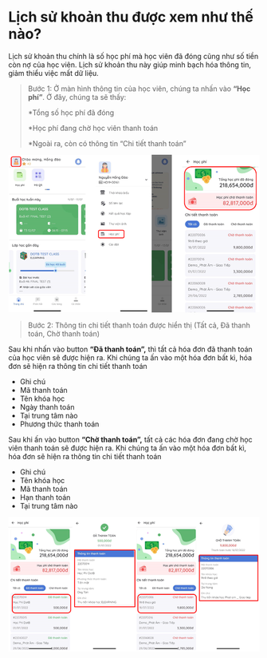 # Lịch sử khoản thu được xem như thế nào?

Lịch sử khoản thu chính là số học phí mà học viên đã đóng cũng như số tiền còn nợ của học viên. Lịch sử khoản thu này giúp minh bạch hóa thông tin, giảm thiểu việc mất dữ liệu.

> Bước 1: Ở màn hình thông tin của học viên, chúng ta nhấn vào **“Học phí”**. Ở đây, chúng ta sẽ thấy:
>
> &#x20;           \*Tổng số học phí đã đóng
>
> &#x20;           \*Học phí đang chờ học viên thanh toán
>
> &#x20;           \*Ngoài ra, còn có thông tin “Chi tiết thanh toán”

![](<../../.gitbook/assets/image (122) (1).png>)

> Bước 2: Thông tin chi tiết thanh toán được hiển thị (Tất cả, Đã thanh toán, Chờ thanh toán)

Sau khi nhấn vào button **“Đã thanh toán”,** thì tất cả hóa đơn đã thanh toán của học viên sẽ được hiện ra. Khi chúng ta ấn vào một hóa đơn bất kì, hóa đơn sẽ hiện ra thông tin chi tiết thanh toán

* Ghi chú
* Mã thanh toán&#x20;
* Tên khóa học
* Ngày thanh toán
* Tại trung tâm nào
* Phương thức thanh toán

Sau khi ấn vào button **“Chờ thanh toán”,** tất cả các hóa đơn đang chờ học viên thanh toán sẽ được hiện ra. Khi chúng ta ấn vào một hóa đơn bất kì, hóa đơn sẽ hiện ra thông tin chi tiết thanh toán

* Ghi chú
* Tên khóa học
* Mã thanh toán&#x20;
* Hạn thanh toán
* Tại trung tâm nào

![](<../../.gitbook/assets/image (126) (1).png>)
